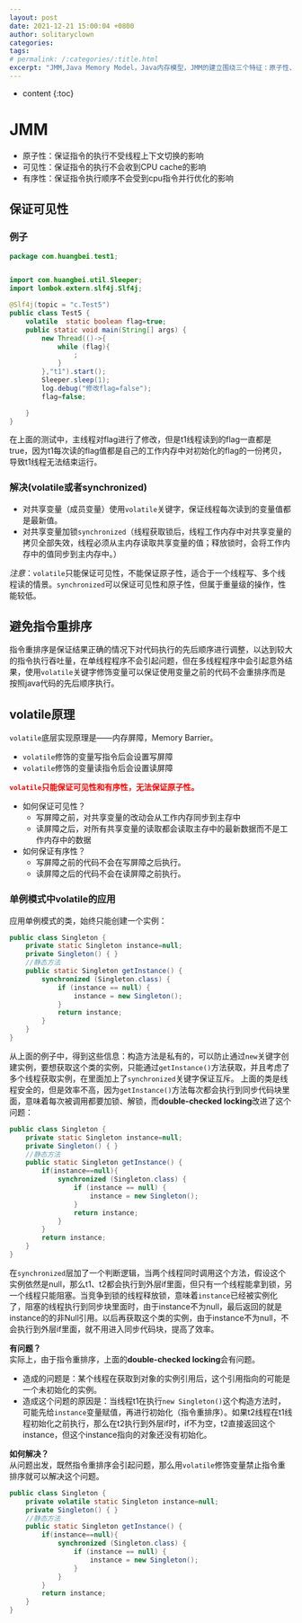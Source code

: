 ```yaml
---
layout: post
date: 2021-12-21 15:00:04 +0800
author: solitaryclown
categories: 
tags: 
# permalink: /:categories/:title.html
excerpt: "JMM,Java Memory Model，Java内存模型，JMM的建立围绕三个特征：原子性、可见性、有序性。"
---
```

* content
{:toc}

# JMM
* 原子性：保证指令的执行不受线程上下文切换的影响
* 可见性：保证指令的执行不会收到CPU cache的影响
* 有序性：保证指令执行顺序不会受到cpu指令并行优化的影响

## 保证可见性
### 例子
```java
package com.huangbei.test1;


import com.huangbei.util.Sleeper;
import lombok.extern.slf4j.Slf4j;

@Slf4j(topic = "c.Test5")
public class Test5 {
    volatile  static boolean flag=true;
    public static void main(String[] args) {
        new Thread(()->{
            while (flag){
                ;
            }
        },"t1").start();
        Sleeper.sleep(1);
        log.debug("修改flag=false");
        flag=false;

    }
}

```
在上面的测试中，主线程对flag进行了修改，但是t1线程读到的flag一直都是true，因为t1每次读的flag值都是自己的工作内存中对初始化的flag的一份拷贝，导致t1线程无法结束运行。
### 解决(volatile或者synchronized)
- 对共享变量（成员变量）使用`volatile`关键字，保证线程每次读到的变量值都是最新值。
- 对共享变量加锁`synchronized`（线程获取锁后，线程工作内存中对共享变量的拷贝全部失效，线程必须从主内存读取共享变量的值；释放锁时，会将工作内存中的值同步到主内存中。）

*注意*：`volatile`只能保证可见性，不能保证原子性，适合于一个线程写、多个线程读的情景。`synchronized`可以保证可见性和原子性，但属于重量级的操作，性能较低。


## 避免指令重排序
指令重排序是保证结果正确的情况下对代码执行的先后顺序进行调整，以达到较大的指令执行吞吐量，在单线程程序不会引起问题，但在多线程程序中会引起意外结果，使用`volatile`关键字修饰变量可以保证使用变量之前的代码不会重排序而是按照java代码的先后顺序执行。

## volatile原理
`volatile`底层实现原理是——内存屏障，Memory Barrier。
+ `volatile`修饰的变量写指令后会设置写屏障
+ `volatile`修饰的变量读指令后会设置读屏障

**<font color="red">`volatile`只能保证可见性和有序性，无法保证原子性。</font>**
+ 如何保证可见性？
    - 写屏障之前，对共享变量的改动会从工作内存同步到主存中
    - 读屏障之后，对所有共享变量的读取都会读取主存中的最新数据而不是工作内存中的数据
+ 如何保证有序性？
    - 写屏障之前的代码不会在写屏障之后执行。
    - 读屏障之后的代码不会在读屏障之前执行。

### 单例模式中volatile的应用
应用单例模式的类，始终只能创建一个实例：
```java
public class Singleton {
    private static Singleton instance=null;
    private Singleton() { }
    //静态方法
    public static Singleton getInstance() {
        synchronized (Singleton.class) {
            if (instance == null) {
                instance = new Singleton();
            }
            return instance;
        }
    }
}
```
从上面的例子中，得到这些信息：构造方法是私有的，可以防止通过`new`关键字创建实例，要想获取这个类的实例，只能通过`getInstance()`方法获取，并且考虑了多个线程获取实例，在里面加上了`synchronized`关键字保证互斥。
上面的类是线程安全的，但是效率不高，因为`getInstance()`方法每次都会执行到同步代码块里面，意味着每次被调用都要加锁、解锁，而**double-checked locking**改进了这个问题：
```java
public class Singleton {
    private static Singleton instance=null;
    private Singleton() { }
    //静态方法
    public static Singleton getInstance() {
        if(instance==null){
            synchronized (Singleton.class) {
                if (instance == null) {
                    instance = new Singleton();
                }
                return instance;
            }
        }
        return instance;
    }
}
```
在`synchronized`层加了一个判断逻辑，当两个线程同时调用这个方法，假设这个实例依然是null，那么t1、t2都会执行到外层if里面，但只有一个线程能拿到锁，另一个线程只能阻塞。当竞争到锁的线程释放锁，意味着`instance`已经被实例化了，阻塞的线程执行到同步块里面时，由于instance不为null，最后返回的就是instance的的非Null引用。以后再获取这个类的实例，由于instance不为null，不会执行到外层if里面，就不用进入同步代码块，提高了效率。

**有问题？**<br>
实际上，由于指令重排序，上面的**double-checked locking**会有问题。
+ 造成的问题是：某个线程在获取到对象的实例引用后，这个引用指向的可能是一个未初始化的实例。
+ 造成这个问题的原因是：当线程t1在执行`new Singleton()`这个构造方法时，可能先给`instance`变量赋值，再进行初始化（指令重排序）。如果t2线程在t1线程初始化之前执行，那么在t2执行到外层if时，if不为空，t2直接返回这个instance，但这个instance指向的对象还没有初始化。

**如何解决？**<br>
从问题出发，既然指令重排序会引起问题，那么用`volatile`修饰变量禁止指令重排序就可以解决这个问题。
```java
public class Singleton {
    private volatile static Singleton instance=null;
    private Singleton() { }
    //静态方法
    public static Singleton getInstance() {
        if(instance==null){
            synchronized (Singleton.class) {
                if (instance == null) {
                    instance = new Singleton();
                }
            }
        }
        return instance;
    }
}

```